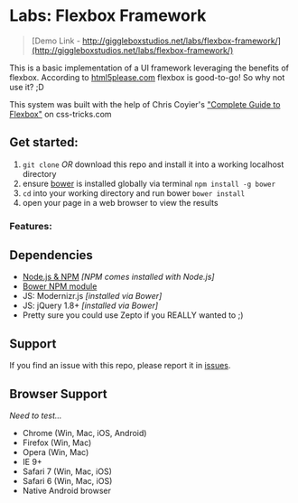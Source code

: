 
# Labs: Flexbox Framework

> [Demo Link - http://giggleboxstudios.net/labs/flexbox-framework/](http://giggleboxstudios.net/labs/flexbox-framework/)

This is a basic implementation of a UI framework leveraging the benefits of flexbox. According to [html5please.com](http://html5please.com/#flexbox) flexbox is good-to-go! So why not use it? ;D

This system was built with the help of Chris Coyier's ["Complete Guide to Flexbox"](http://css-tricks.com/snippets/css/a-guide-to-flexbox/) on css-tricks.com

## Get started:
1. `git clone` _OR_ download this repo and install it into a working localhost directory
1. ensure [bower](http://bower.io) is installed globally via terminal `npm install -g bower`
1. `cd` into your working directory and run bower `bower install`
1. open your page in a web browser to view the results


### Features:


## Dependencies
- [Node.js &amp; NPM](http://nodejs.org/) _[NPM comes installed with Node.js]_
- [Bower NPM module](https://www.npmjs.org/package/bower)
- JS: Modernizr.js _[installed via Bower]_
- JS: jQuery 1.8+ _[installed via Bower]_
- Pretty sure you could use Zepto if you REALLY wanted to ;)


## Support
If you find an issue with this repo, please report it in [issues](https://github.com/GiggleboxStudios/labs-flexbox-framework/issues).


## Browser Support


_Need to test..._
- Chrome (Win, Mac, iOS, Android)
- Firefox (Win, Mac)
- Opera (Win, Mac)
- IE 9+
- Safari 7 (Win, Mac, iOS)
- Safari 6 (Win, Mac, iOS)
- Native Android browser
